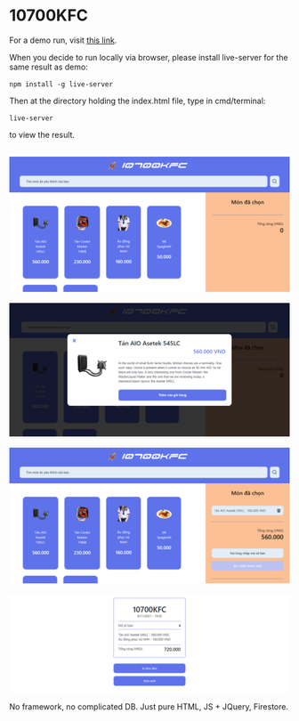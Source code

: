 # 10700KFC

For a demo run, visit [this link](https://giathyex.github.io/10700KFC/).

When you decide to run locally via browser, please install live-server for the same result as demo:
```
npm install -g live-server
```

Then at the directory holding the index.html file, type in cmd/terminal:
```
live-server
```
to view the result.

<p align="center">
  <br>
  <img src="preview_pictures/1.PNG">
  <br>
  <br>
  <img src="preview_pictures/2.PNG">
  <br>
  <br>
  <img src="preview_pictures/3.PNG">
  <br>
  <br>
  <img src="preview_pictures/4.PNG">
  <br>
</p>

No framework, no complicated DB. Just pure HTML, JS + JQuery, Firestore.

